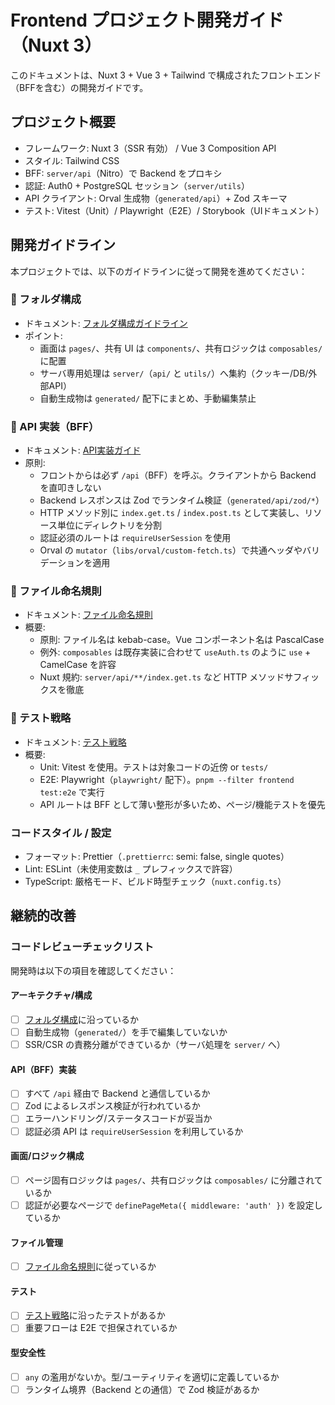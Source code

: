 # Frontend プロジェクト開発ガイド（Nuxt 3）

このドキュメントは、Nuxt 3 + Vue 3 + Tailwind で構成されたフロントエンド（BFFを含む）の開発ガイドです。

## プロジェクト概要

- フレームワーク: Nuxt 3（SSR 有効） / Vue 3 Composition API
- スタイル: Tailwind CSS
- BFF: `server/api`（Nitro）で Backend をプロキシ
- 認証: Auth0 + PostgreSQL セッション（`server/utils`）
- API クライアント: Orval 生成物（`generated/api`）+ Zod スキーマ
- テスト: Vitest（Unit）/ Playwright（E2E）/ Storybook（UIドキュメント）

## 開発ガイドライン

本プロジェクトでは、以下のガイドラインに従って開発を進めてください：

### 📁 フォルダ構成

- ドキュメント: [フォルダ構成ガイドライン](./docs/guidelines/folder-structure.md)
- ポイント:
  - 画面は `pages/`、共有 UI は `components/`、共有ロジックは `composables/` に配置
  - サーバ専用処理は `server/`（`api/` と `utils/`）へ集約（クッキー/DB/外部API）
  - 自動生成物は `generated/` 配下にまとめ、手動編集禁止

### 🚀 API 実装（BFF）

- ドキュメント: [API実装ガイド](./docs/guidelines/api-implementation-guide.md)
- 原則:
  - フロントからは必ず `/api`（BFF）を呼ぶ。クライアントから Backend を直叩きしない
  - Backend レスポンスは Zod でランタイム検証（`generated/api/zod/*`）
  - HTTP メソッド別に `index.get.ts` / `index.post.ts` として実装し、リソース単位にディレクトリを分割
  - 認証必須のルートは `requireUserSession` を使用
  - Orval の `mutator`（`libs/orval/custom-fetch.ts`）で共通ヘッダやバリデーションを適用

### 📝 ファイル命名規則

- ドキュメント: [ファイル命名規則](./docs/guidelines/file-naming-conventions.md)
- 概要:
  - 原則: ファイル名は kebab-case。Vue コンポーネント名は PascalCase
  - 例外: `composables` は既存実装に合わせて `useAuth.ts` のように `use` + CamelCase を許容
  - Nuxt 規約: `server/api/**/index.get.ts` など HTTP メソッドサフィックスを徹底

### 🧪 テスト戦略

- ドキュメント: [テスト戦略](./docs/testing-strategy.md)
- 概要:
  - Unit: Vitest を使用。テストは対象コードの近傍 or `tests/`
  - E2E: Playwright（`playwright/` 配下）。`pnpm --filter frontend test:e2e` で実行
  - API ルートは BFF として薄い整形が多いため、ページ/機能テストを優先

### コードスタイル / 設定

- フォーマット: Prettier（`.prettierrc`: semi: false, single quotes）
- Lint: ESLint（未使用変数は `_` プレフィックスで許容）
- TypeScript: 厳格モード、ビルド時型チェック（`nuxt.config.ts`）

## 継続的改善

### コードレビューチェックリスト

開発時は以下の項目を確認してください：

#### アーキテクチャ/構成

- [ ] [フォルダ構成](./docs/guidelines/folder-structure.md)に沿っているか
- [ ] 自動生成物（`generated/`）を手で編集していないか
- [ ] SSR/CSR の責務分離ができているか（サーバ処理を `server/` へ）

#### API（BFF）実装

- [ ] すべて `/api` 経由で Backend と通信しているか
- [ ] Zod によるレスポンス検証が行われているか
- [ ] エラーハンドリング/ステータスコードが妥当か
- [ ] 認証必須 API は `requireUserSession` を利用しているか

#### 画面/ロジック構成

- [ ] ページ固有ロジックは `pages/`、共有ロジックは `composables/` に分離されているか
- [ ] 認証が必要なページで `definePageMeta({ middleware: 'auth' })` を設定しているか

#### ファイル管理

- [ ] [ファイル命名規則](./docs/guidelines/file-naming-conventions.md)に従っているか

#### テスト

- [ ] [テスト戦略](./docs/testing-strategy.md)に沿ったテストがあるか
- [ ] 重要フローは E2E で担保されているか

#### 型安全性

- [ ] `any` の濫用がないか。型/ユーティリティを適切に定義しているか
- [ ] ランタイム境界（Backend との通信）で Zod 検証があるか
